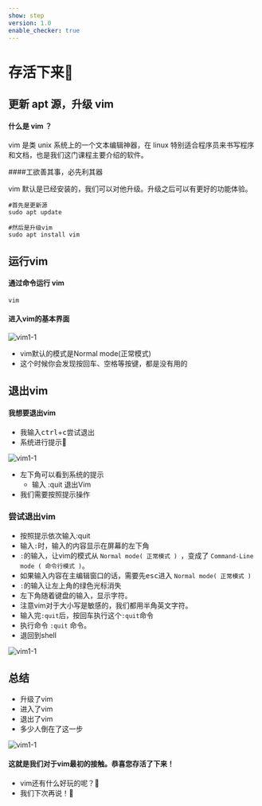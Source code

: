 ```yaml
---
show: step
version: 1.0
enable_checker: true
---
```


# 存活下来🥊

## 更新 apt 源，升级 vim

#### 什么是 vim ？

vim 是类 unix 系统上的一个文本编辑神器，在 linux 特别适合程序员来书写程序和文档，也是我们这门课程主要介绍的软件。

####工欲善其事，必先利其器

vim 默认是已经安装的，我们可以对他升级。升级之后可以有更好的功能体验。



```shell
#首先是更新源
sudo apt update

#然后是升级vim
sudo apt install vim
```

## 运行vim

#### 通过命令运行 vim

```shell
vim
```

#### 进入vim的基本界面

![vim1-1](https://labfile.oss.aliyuncs.com/courses/2840/vim01_01.jpg)

- vim默认的模式是Normal mode(正常模式)
- 这个时候你会发现按<kbd>回车</kbd>、<kbd>空格</kbd>等按键，都是没有用的

## 退出vim

#### 我想要退出vim

- 我输入<kbd>ctrl</kbd>+<kbd>c</kbd>尝试退出
- 系统进行提示📕

![vim1-1](https://labfile.oss.aliyuncs.com/courses/2840/vim01_02.jpg)

- 左下角可以看到系统的提示
    - 输入 :quit<Enter> 退出Vim
- 我们需要按照提示操作

### 尝试退出vim

- 按照提示依次输入:quit
- 输入`:`时，输入的内容显示在屏幕的左下角
- `:`的输入，让vim的模式从 `Normal mode( 正常模式 ) `，变成了 `Command-Line mode ( 命令行模式 )`。
- 如果输入内容在主编辑窗口的话，需要先<kbd>esc</kbd>进入 `Normal mode( 正常模式 ) `
- `:`的输入让左上角的绿色光标消失
- 左下角随着键盘的输入，显示字符。
- 注意vim对于大小写是敏感的，我们都用半角英文字符。
- 输入完`:quit`后，按<kbd>回车</kbd>执行这个`:quit`命令
- 执行命令 `:quit` 命令。
- 退回到shell

![vim1-1](https://labfile.oss.aliyuncs.com/courses/2840/vim01_03.jpg)

## 总结

- 升级了vim
- 进入了vim
- 退出了vim
- 多少人倒在了这一步

![vim1-1](https://labfile.oss.aliyuncs.com/courses/2840/howtoquitvim.png)

#### 这就是我们对于vim最初的接触。恭喜您存活了下来！


- vim还有什么好玩的呢？🤔
- 我们下次再说！👋